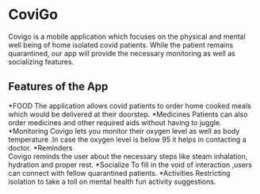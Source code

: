 # CoviGo

Covigo is a mobile application which focuses on the physical and mental well being of home isolated covid patients.
While the patient remains quarantined, our app will provide the necessary monitoring as well as socializing features.

## Features of the App
*FOOD
  The application allows covid patients to order home cooked meals which would be delivered at their doorstep.
*Medicines
  Patients can also order medicines and other required aids without having to juggle.
*Monitoring
  Covigo lets you monitor their oxygen level as well as body temperature .In case the oxygen level is below 95 it helps in contacting a doctor.
*Reminders  
  Covigo reminds the user about the necessary steps like steam inhalation, hydration and proper rest.
*Socialize
  To fill in the void of interaction ,users can connect with fellow quarantined patients.
*Activities
  Restricting isolation to take a toll on mental health fun activity suggestions.

